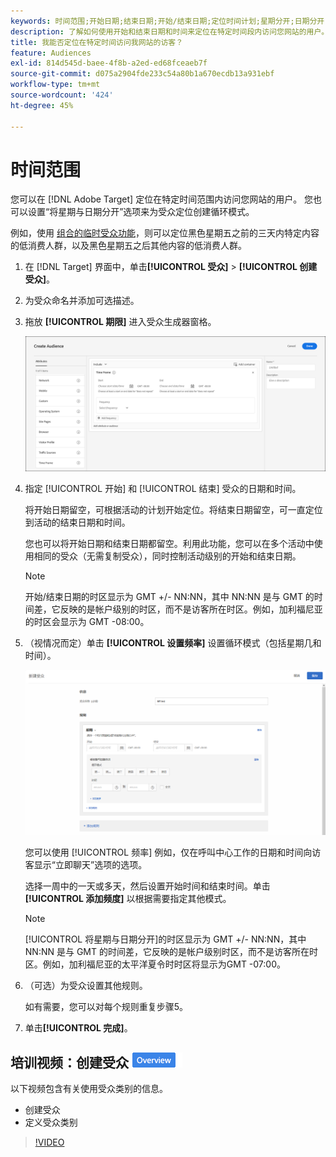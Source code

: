 ```yaml
---
keywords: 时间范围;开始日期;结束日期;开始/结束日期;定位时间计划;星期分开;日期分开;分开
description: 了解如何使用开始和结束日期和时间来定位在特定时间段内访问您网站的用户。
title: 我能否定位在特定时间访问我网站的访客？
feature: Audiences
exl-id: 814d545d-baee-4f8b-a2ed-ed68fceaeb7f
source-git-commit: d075a2904fde233c54a80b1a670ecdb13a931ebf
workflow-type: tm+mt
source-wordcount: '424'
ht-degree: 45%

---
```


# 时间范围

您可以在 [!DNL Adobe Target] 定位在特定时间范围内访问您网站的用户。 您也可以设置“将星期与日期分开”选项来为受众定位创建循环模式。

例如，使用 [组合的临时受众功能](/help/c-target/combining-multiple-audiences.md#concept_A7386F1EA4394BD2AB72399C225981E5)，则可以定位黑色星期五之前的三天内特定内容的低消费人群，以及黑色星期五之后其他内容的低消费人群。

1. 在 [!DNL Target] 界面中，单击&#x200B;**[!UICONTROL 受众]** > **[!UICONTROL 创建受众]**。
1. 为受众命名并添加可选描述。
1. 拖放 **[!UICONTROL 期限]** 进入受众生成器窗格。

   ![](assets/target_timeframe_dialog.png)

1. 指定 [!UICONTROL 开始] 和 [!UICONTROL 结束] 受众的日期和时间。

   将开始日期留空，可根据活动的计划开始定位。将结束日期留空，可一直定位到活动的结束日期和时间。

   您也可以将开始日期和结束日期都留空。利用此功能，您可以在多个活动中使用相同的受众（无需复制受众），同时控制活动级别的开始和结束日期。

   >[!NOTE]
   >
   >开始/结束日期的时区显示为 GMT +/- NN:NN，其中 NN:NN 是与 GMT 的时间差，它反映的是帐户级别的时区，而不是访客所在时区。例如，加利福尼亚的时区会显示为 GMT -08:00。

1. （视情况而定）单击 **[!UICONTROL 设置频率]** 设置循环模式（包括星期几和时间）。

   ![将星期与日期分开](assets/week_and_day_parting.png)

   您可以使用 [!UICONTROL 频率] 例如，仅在呼叫中心工作的日期和时间向访客显示“立即聊天”选项的选项。

   选择一周中的一天或多天，然后设置开始时间和结束时间。单击 **[!UICONTROL 添加频度]** 以根据需要指定其他模式。

   >[!NOTE]
   >
   >[!UICONTROL 将星期与日期分开]的时区显示为 GMT +/- NN:NN，其中 NN:NN 是与 GMT 的时间差，它反映的是帐户级别时区，而不是访客所在时区。例如，加利福尼亚的太平洋夏令时时区将显示为GMT -07:00。

1. （可选）为受众设置其他规则。

   如有需要，您可以对每个规则重复步骤5。

1. 单击&#x200B;**[!UICONTROL 完成]**。

## 培训视频：创建受众 ![概述徽章](/help/assets/overview.png)

以下视频包含有关使用受众类别的信息。

* 创建受众
* 定义受众类别

>[!VIDEO](https://video.tv.adobe.com/v/17392)
